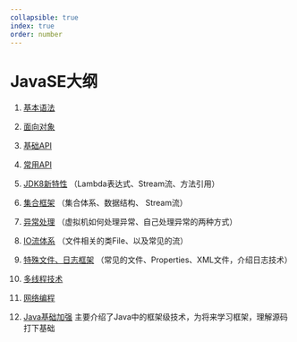 ```yaml
---
collapsible: true
index: true
order: number
---
```


# JavaSE大纲
<!-- more -->

  1. [基本语法](Javase01.md)

  2. [面向对象](Javase02.md)
  3. [基础API](Javase03.md)
  4. [常用API](Javase04.md)
  5. [JDK8新特性](Javase05.md) （Lambda表达式、Stream流、方法引用）
  6. [集合框架](Javase06.md) （集合体系、数据结构、 Stream流）
  7. [异常处理](Javase07.md) （虚拟机如何处理异常、自己处理异常的两种方式）
  8. [IO流体系](Javase08.md) （文件相关的类File、以及常见的流）
  9. [特殊文件、日志框架](Javase09.md) （常见的文件、Properties、XML文件，介绍日志技术）
  10. [多线程技术](Javase10.md)
  11. [网络编程](Javase11.md)
  12. [Java基础加强](Javase12.md) 主要介绍了Java中的框架级技术，为将来学习框架，理解源码打下基础
